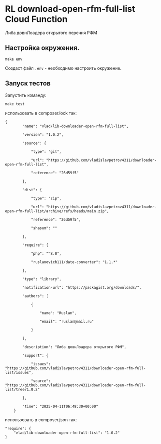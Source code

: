 # RL download-open-rfm-full-list Cloud Function

Либа довнЛоадера открытого перечня РФМ

## Настройка окружения.

`make env`

Создаст файл `.env` - необходимо настроить окружение.

## Запуск тестов

Запустить команду:

`make test`

использовать в composer.lock так:

	{
            "name": "vlad/lib-downloader-open-rfm-full-list",

            "version": "1.0.2",

            "source": {

                "type": "git",

                "url": "https://github.com/vladislavpetrov4311/downloader-open-rfm-full-list",

                "reference": "26d59f5"

            },

            "dist": {

                "type": "zip",

                "url": "https://github.com/vladislavpetrov4311/downloader-open-rfm-full-list/archive/refs/heads/main.zip",

                "reference": "26d59f5",

                "shasum": ""

            },

            "require": {

                "php": "^8.0",

                "ruslanovich111/date-converter": "1.1.*"

            },

            "type": "library",

            "notification-url": "https://packagist.org/downloads/",

            "authors": [

                {

                    "name": "Ruslan",

                    "email": "ruslan@mail.ru"

                }

            ],

            "description": "Либа довнЛоадера открытого РФМ",

            "support": {

                "issues": "https://github.com/vladislavpetrov4311/downloader-open-rfm-full-list/issues",

                "source": "https://github.com/vladislavpetrov4311/downloader-open-rfm-full-list/tree/1.0.2"

            },

            "time": "2025-04-11T06:48:30+00:00"
        }

использовать в composer.json так:

	"require": {
        "vlad/lib-downloader-open-rfm-full-list": "1.0.2"
    }